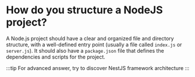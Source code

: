# How do you structure a NodeJS project?

A Node.js project should have a clear and organized file and directory structure, with a well-defined entry point (usually a file called `index.js` or `server.js`). It should also have a `package.json` file that defines the dependencies and scripts for the project.

:::tip
For advanced answer, try to discover NestJS framework architecture
:::